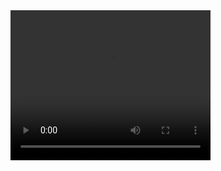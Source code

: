 <video width="320" height="240" controls>
  <source src="Presentation.mp4" type="video/mp4">
</video>

